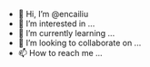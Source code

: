- 👋 Hi, I’m @encailiu
- 👀 I’m interested in ...
- 🌱 I’m currently learning ...
- 💞️ I’m looking to collaborate on ...
- 📫 How to reach me ...

<!---
encailiu/encailiu is a ✨ special ✨ repository because its `README.md` (this file) appears on your GitHub profile.
You can click the Preview link to take a look at your changes.
--->
